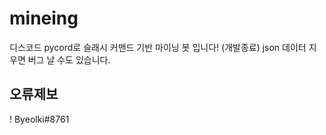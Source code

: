 # mineing
디스코드 pycord로 슬래시 커맨드 기반 마이닝 봇 입니다! (개발종료)
json 데이터 지우면 버그 날 수도 있습니다.

## 오류제보
! Byeolki#8761

